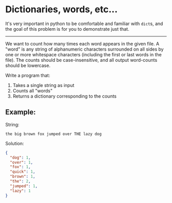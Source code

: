 # Dictionaries, words, etc...
It's very important in python to be comfortable and familiar with `dict`s, and the goal of this
problem is for you to demonstrate just that.

--------------------

We want to count how many times each word appears in the given file. A "word" is any string
of alphanumeric characters surrounded on all sides by one or more whitespace characters (including
the first or last words in the file). The counts should be case-insensitive, and all output word-counts 
should be lowercase.

Write a program that:
1. Takes a single string as input
2. Counts all "words"
3. Returns a dictionary corresponding to the counts

## Example:
String:
```
the big brown fox jumped over THE lazy dog
```
Solution:
```json
{
  "dog": 1,
  "over": 1,
  "fox": 1,
  "quick": 1,
  "brown": 1,
  "the": 2,
  "jumped": 1,
  "lazy": 1
}
```